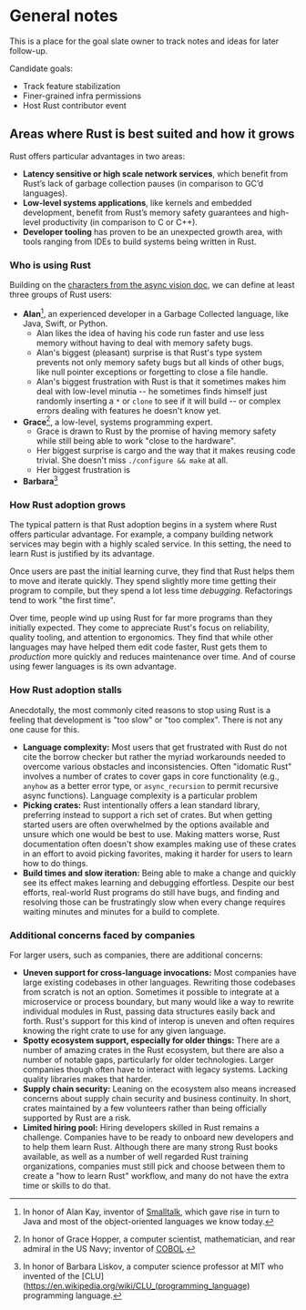 # General notes

This is a place for the goal slate owner to track notes and ideas for later follow-up.

Candidate goals:

* Track feature stabilization
* Finer-grained infra permissions
* Host Rust contributor event

## Areas where Rust is best suited and how it grows

Rust offers particular advantages in two areas:

* **Latency sensitive or high scale network services**, which benefit from Rust’s lack of garbage collection pauses (in comparison to GC’d languages).
* **Low-level systems applications**, like kernels and embedded development, benefit from Rust’s memory safety guarantees and high-level productivity (in comparison to C or C++).
* **Developer tooling** has proven to be an unexpected growth area, with tools ranging from IDEs to build systems being written in Rust.

### Who is using Rust

Building on the [characters from the async vision doc](https://rust-lang.github.io/wg-async/vision/characters.html), we can define at least three groups of Rust users:

* **Alan**[^kay], an experienced developer in a Garbage Collected language, like Java, Swift, or Python.
    * Alan likes the idea of having his code run faster and use less memory without having to deal with memory safety bugs.
    * Alan's biggest (pleasant) surprise is that Rust's type system prevents not only memory safety bugs but all kinds of other bugs, like null pointer exceptions or forgetting to close a file handle.
    * Alan's biggest frustration with Rust is that it sometimes makes him deal with low-level minutia -- he sometimes finds himself just randomly inserting a `*` or `clone` to see if it will build -- or complex errors dealing with features he doesn't know yet.
* **Grace**[^hopper], a low-level, systems programming expert.
    * Grace is drawn to Rust by the promise of having memory safety while still being able to work "close to the hardware".
    * Her biggest surprise is cargo and the way that it makes reusing code trivial. She doesn't miss `./configure && make` at all.
    * Her biggest frustration is 
* **Barbara**[^liskov]

[^kay]: In honor of Alan Kay, inventor of [Smalltalk](https://en.wikipedia.org/wiki/Smalltalk), which gave rise in turn to Java and most of the object-oriented languages we know today.
[^hopper]: In honor of Grace Hopper, a computer scientist, mathematician, and rear admiral in the US Navy; inventor of [COBOL](https://en.wikipedia.org/wiki/Grace_Hopper).
[^liskov]: In honor of Barbara Liskov, a computer science professor at MIT who invented of the [CLU](https://en.wikipedia.org/wiki/CLU_(programming_language) programming language.

### How Rust adoption grows

The typical pattern is that Rust adoption begins in a system where Rust offers particular advantage. For example, a company building network services may begin with a highly scaled service. In this setting, the need to learn Rust is justified by its advantage. 

Once users are past the initial learning curve, they find that Rust helps them to move and iterate quickly. They spend slightly more time getting their program to compile, but they spend a lot less time *debugging*. Refactorings tend to work "the first time".

Over time, people wind up using Rust for far more programs than they initially expected. They come to appreciate Rust's focus on reliability, quality tooling, and attention to ergonomics. They find that while other languages may have helped them edit code faster, Rust gets them to *production* more quickly and reduces maintenance over time. And of course using fewer languages is its own advantage.

### How Rust adoption stalls

Anecdotally, the most commonly cited reasons to stop using Rust is a feeling that development is "too slow" or "too complex". There is not any one cause for this.

* **Language complexity:** Most users that get frustrated with Rust do not cite the borrow checker but rather the myriad workarounds needed to overcome various obstacles and inconsistencies. Often "idomatic Rust" involves a number of crates to cover gaps in core functionality (e.g., `anyhow` as a better error type, or `async_recursion` to permit recursive async functions). Language complexity is a particular problem
* **Picking crates:** Rust intentionally offers a lean standard library, preferring instead to support a rich set of crates. But when getting started users are often overwhelmed by the options available and unsure which one would be best to use. Making matters worse, Rust documentation often doesn't show examples making use of these crates in an effort to avoid picking favorites, making it harder for users to learn how to do things.
* **Build times and slow iteration:** Being able to make a change and quickly see its effect makes learning and debugging effortless. Despite our best efforts, real-world Rust programs do still have bugs, and finding and resolving those can be frustratingly slow when every change requires waiting minutes and minutes for a build to complete.

### Additional concerns faced by companies

For larger users, such as companies, there are additional concerns:

* **Uneven support for cross-language invocations:** Most companies have large existing codebases in other languages. Rewriting those codebases from scratch is not an option. Sometimes it possible to integrate at a microservice or process boundary, but many would like a way to rewrite individual modules in Rust, passing data structures easily back and forth. Rust's support for this kind of interop is uneven and often requires knowing the right crate to use for any given language.
* **Spotty ecosystem support, especially for older things:** There are a number of amazing crates in the Rust ecosystem, but there are also a number of notable gaps, particularly for older technologies. Larger companies though often have to interact with legacy systems. Lacking quality libraries makes that harder.
* **Supply chain security:** Leaning on the ecosystem also means increased concerns about supply chain security and business continuity. In short, crates maintained by a few volunteers rather than being officially supported by Rust are a risk. 
* **Limited hiring pool:** Hiring developers skilled in Rust remains a challenge. Companies have to be ready to onboard new developers and to help them learn Rust. Although there are many strong Rust books available, as well as a number of well regarded Rust training organizations, companies must still pick and choose between them to create a "how to learn Rust" workflow, and many do not have the extra time or skills to do that.
